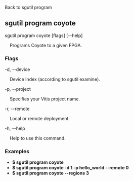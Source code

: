 Back to sgutil program


## sgutil program coyote

sgutil program coyote [flags] [--help]

  &nbsp; &nbsp; Programs Coyote to a given FPGA.


### Flags
-d, --device 

  &nbsp; &nbsp; Device Index (according to sgutil examine).


-p, --project 

  &nbsp; &nbsp; Specifies your Vitis project name.


-r, --remote 

  &nbsp; &nbsp; Local or remote deployment.


-h, --help 

  &nbsp; &nbsp; Help to use this command.


### Examples
* **$ sgutil program coyote**
* **$ sgutil program coyote -d 1 -p hello_world --remote 0**
* **$ sgutil program coyote --regions 3**

